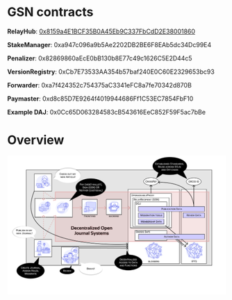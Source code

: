 # GSN contracts

**RelayHub**: [0x8159a4E1BCF35B0A45Eb9C337FbCdD2E38001860](https://blockexplorer.bloxberg.org/address/0x8159a4E1BCF35B0A45Eb9C337FbCdD2E38001860/)

**StakeManager**: 0xa947c096a9b5Ae2202DB2BE6F8EAb5dc34Dc99E4

**Penalizer**: 0x82869860aEcE0bB130b8E77c49c1626C5E2D44c5

**VersionRegistry**: 0xCb7E73533AA354b57baf240E0C60E2329653bc93

**Forwarder**: 0xa7f424352c754375aC3341eFC8a7fe70342d870B

**Paymaster**: 0xd8c85D7E9264f4019944686Ff1C53EC7854FbF10

**Example DAJ**: 0x0Cc65D063284583cB543616EeC852F59F5ac7bBe

# Overview

![](doc/overview.png)
